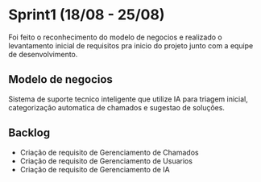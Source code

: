 # Sprint1 (18/08 - 25/08)

Foi feito o reconhecimento do modelo de negocios  e realizado o levantamento inicial de requisitos pra
inicio do projeto junto com a equipe de desenvolvimento.

## Modelo de negocios

Sistema de suporte tecnico inteligente que utilize IA para triagem inicial, categorização automatica de chamados e sugestao de soluções.

## Backlog 

* Criação de requisito de Gerenciamento de Chamados
* Criação de requisito de Gerenciamento de Usuarios
 * Criação de requisito de Gerenciamento de IA
